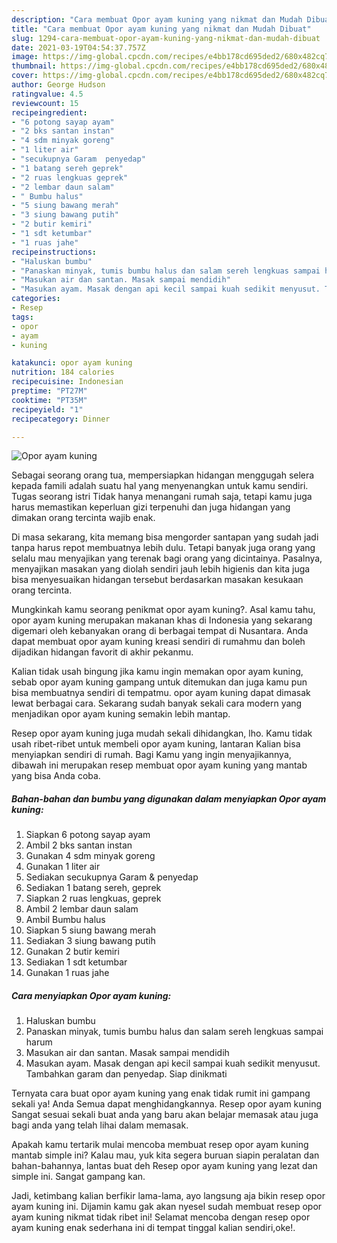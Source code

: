 ```yaml
---
description: "Cara membuat Opor ayam kuning yang nikmat dan Mudah Dibuat"
title: "Cara membuat Opor ayam kuning yang nikmat dan Mudah Dibuat"
slug: 1294-cara-membuat-opor-ayam-kuning-yang-nikmat-dan-mudah-dibuat
date: 2021-03-19T04:54:37.757Z
image: https://img-global.cpcdn.com/recipes/e4bb178cd695ded2/680x482cq70/opor-ayam-kuning-foto-resep-utama.jpg
thumbnail: https://img-global.cpcdn.com/recipes/e4bb178cd695ded2/680x482cq70/opor-ayam-kuning-foto-resep-utama.jpg
cover: https://img-global.cpcdn.com/recipes/e4bb178cd695ded2/680x482cq70/opor-ayam-kuning-foto-resep-utama.jpg
author: George Hudson
ratingvalue: 4.5
reviewcount: 15
recipeingredient:
- "6 potong sayap ayam"
- "2 bks santan instan"
- "4 sdm minyak goreng"
- "1 liter air"
- "secukupnya Garam  penyedap"
- "1 batang sereh geprek"
- "2 ruas lengkuas geprek"
- "2 lembar daun salam"
- " Bumbu halus"
- "5 siung bawang merah"
- "3 siung bawang putih"
- "2 butir kemiri"
- "1 sdt ketumbar"
- "1 ruas jahe"
recipeinstructions:
- "Haluskan bumbu"
- "Panaskan minyak, tumis bumbu halus dan salam sereh lengkuas sampai harum"
- "Masukan air dan santan. Masak sampai mendidih"
- "Masukan ayam. Masak dengan api kecil sampai kuah sedikit menyusut. Tambahkan garam dan penyedap. Siap dinikmati"
categories:
- Resep
tags:
- opor
- ayam
- kuning

katakunci: opor ayam kuning 
nutrition: 184 calories
recipecuisine: Indonesian
preptime: "PT27M"
cooktime: "PT35M"
recipeyield: "1"
recipecategory: Dinner

---
```



![Opor ayam kuning](https://img-global.cpcdn.com/recipes/e4bb178cd695ded2/680x482cq70/opor-ayam-kuning-foto-resep-utama.jpg)

Sebagai seorang orang tua, mempersiapkan hidangan menggugah selera kepada famili adalah suatu hal yang menyenangkan untuk kamu sendiri. Tugas seorang istri Tidak hanya menangani rumah saja, tetapi kamu juga harus memastikan keperluan gizi terpenuhi dan juga hidangan yang dimakan orang tercinta wajib enak.

Di masa  sekarang, kita memang bisa mengorder santapan yang sudah jadi tanpa harus repot membuatnya lebih dulu. Tetapi banyak juga orang yang selalu mau menyajikan yang terenak bagi orang yang dicintainya. Pasalnya, menyajikan masakan yang diolah sendiri jauh lebih higienis dan kita juga bisa menyesuaikan hidangan tersebut berdasarkan masakan kesukaan orang tercinta. 



Mungkinkah kamu seorang penikmat opor ayam kuning?. Asal kamu tahu, opor ayam kuning merupakan makanan khas di Indonesia yang sekarang digemari oleh kebanyakan orang di berbagai tempat di Nusantara. Anda dapat membuat opor ayam kuning kreasi sendiri di rumahmu dan boleh dijadikan hidangan favorit di akhir pekanmu.

Kalian tidak usah bingung jika kamu ingin memakan opor ayam kuning, sebab opor ayam kuning gampang untuk ditemukan dan juga kamu pun bisa membuatnya sendiri di tempatmu. opor ayam kuning dapat dimasak lewat berbagai cara. Sekarang sudah banyak sekali cara modern yang menjadikan opor ayam kuning semakin lebih mantap.

Resep opor ayam kuning juga mudah sekali dihidangkan, lho. Kamu tidak usah ribet-ribet untuk membeli opor ayam kuning, lantaran Kalian bisa menyiapkan sendiri di rumah. Bagi Kamu yang ingin menyajikannya, dibawah ini merupakan resep membuat opor ayam kuning yang mantab yang bisa Anda coba.

<!--inarticleads1-->

##### Bahan-bahan dan bumbu yang digunakan dalam menyiapkan Opor ayam kuning:

1. Siapkan 6 potong sayap ayam
1. Ambil 2 bks santan instan
1. Gunakan 4 sdm minyak goreng
1. Gunakan 1 liter air
1. Sediakan secukupnya Garam &amp; penyedap
1. Sediakan 1 batang sereh, geprek
1. Siapkan 2 ruas lengkuas, geprek
1. Ambil 2 lembar daun salam
1. Ambil  Bumbu halus
1. Siapkan 5 siung bawang merah
1. Sediakan 3 siung bawang putih
1. Gunakan 2 butir kemiri
1. Sediakan 1 sdt ketumbar
1. Gunakan 1 ruas jahe




<!--inarticleads2-->

##### Cara menyiapkan Opor ayam kuning:

1. Haluskan bumbu
1. Panaskan minyak, tumis bumbu halus dan salam sereh lengkuas sampai harum
1. Masukan air dan santan. Masak sampai mendidih
1. Masukan ayam. Masak dengan api kecil sampai kuah sedikit menyusut. Tambahkan garam dan penyedap. Siap dinikmati




Ternyata cara buat opor ayam kuning yang enak tidak rumit ini gampang sekali ya! Anda Semua dapat menghidangkannya. Resep opor ayam kuning Sangat sesuai sekali buat anda yang baru akan belajar memasak atau juga bagi anda yang telah lihai dalam memasak.

Apakah kamu tertarik mulai mencoba membuat resep opor ayam kuning mantab simple ini? Kalau mau, yuk kita segera buruan siapin peralatan dan bahan-bahannya, lantas buat deh Resep opor ayam kuning yang lezat dan simple ini. Sangat gampang kan. 

Jadi, ketimbang kalian berfikir lama-lama, ayo langsung aja bikin resep opor ayam kuning ini. Dijamin kamu gak akan nyesel sudah membuat resep opor ayam kuning nikmat tidak ribet ini! Selamat mencoba dengan resep opor ayam kuning enak sederhana ini di tempat tinggal kalian sendiri,oke!.

